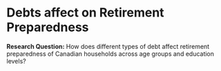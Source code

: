 # Debts affect on Retirement Preparedness

**Research Question:** How does different types of debt affect retirement preparedness of Canadian households across age groups and education levels?
